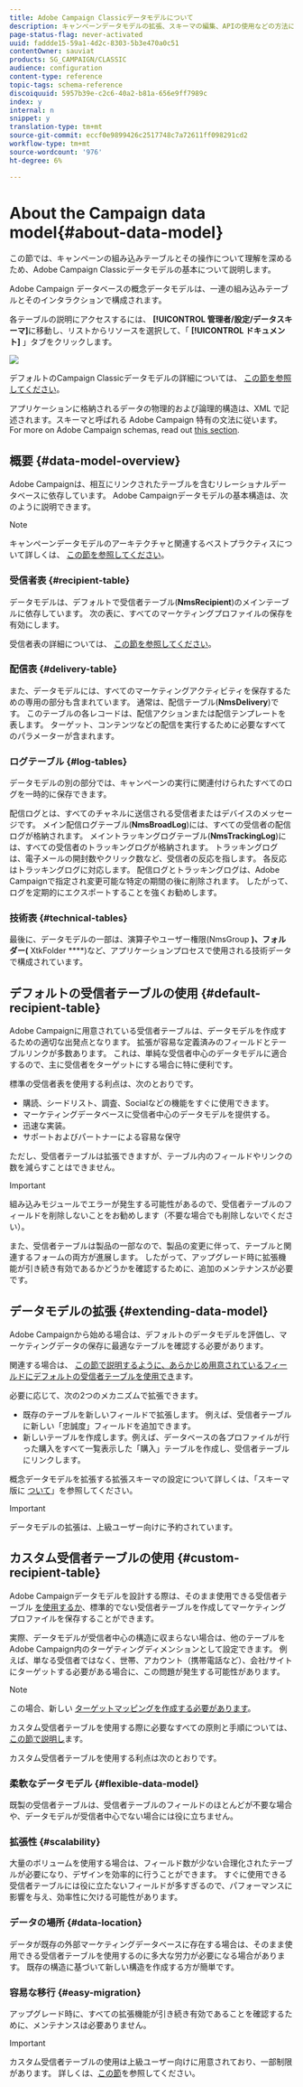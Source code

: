 ```yaml
---
title: Adobe Campaign Classicデータモデルについて
description: キャンペーンデータモデルの拡張、スキーマの編集、APIの使用などの方法について説明します。
page-status-flag: never-activated
uuid: faddde15-59a1-4d2c-8303-5b3e470a0c51
contentOwner: sauviat
products: SG_CAMPAIGN/CLASSIC
audience: configuration
content-type: reference
topic-tags: schema-reference
discoiquuid: 5957b39e-c2c6-40a2-b81a-656e9ff7989c
index: y
internal: n
snippet: y
translation-type: tm+mt
source-git-commit: eccf0e9899426c2517748c7a72611ff098291cd2
workflow-type: tm+mt
source-wordcount: '976'
ht-degree: 6%

---
```



# About the Campaign data model{#about-data-model}

この節では、キャンペーンの組み込みテーブルとその操作について理解を深めるため、Adobe Campaign Classicデータモデルの基本について説明します。

Adobe Campaign データベースの概念データモデルは、一連の組み込みテーブルとそのインタラクションで構成されます。

各テーブルの説明にアクセスするには、 **[!UICONTROL 管理者/設定/データスキーマ]**&#x200B;に移動し、リストからリソースを選択して、「 **[!UICONTROL ドキュメント]** 」タブをクリックします。

![](assets/data-model_documentation-tab.png)

デフォルトのCampaign Classicデータモデルの詳細については、 [この節を参照してください](../../configuration/using/data-model-description.md)。

アプリケーションに格納されるデータの物理的および論理的構造は、XML で記述されます。スキーマと呼ばれる Adobe Campaign 特有の文法に従います。For more on Adobe Campaign schemas, read out [this section](../../configuration/using/about-schema-reference.md).

## 概要 {#data-model-overview}

Adobe Campaignは、相互にリンクされたテーブルを含むリレーショナルデータベースに依存しています。 Adobe Campaignデータモデルの基本構造は、次のように説明できます。

>[!NOTE]
>
>キャンペーンデータモデルのアーキテクチャと関連するベストプラクティスについて詳しくは、 [この節を参照してください](../../configuration/using/data-model-best-practices.md#data-model-architecture)。

### 受信者表 {#recipient-table}

データモデルは、デフォルトで受信者テーブル(**NmsRecipient**)のメインテーブルに依存しています。 次の表に、すべてのマーケティングプロファイルの保存を有効にします。

受信者表の詳細については、 [この節を参照してください](#default-recipient-table)。

### 配信表 {#delivery-table}

また、データモデルには、すべてのマーケティングアクティビティを保存するための専用の部分も含まれています。 通常は、配信テーブル(**NmsDelivery**)です。 このテーブルの各レコードは、配信アクションまたは配信テンプレートを表します。 ターゲット、コンテンツなどの配信を実行するために必要なすべてのパラメーターが含まれます。

### ログテーブル {#log-tables}

データモデルの別の部分では、キャンペーンの実行に関連付けられたすべてのログを一時的に保存できます。

配信ログとは、すべてのチャネルに送信される受信者またはデバイスのメッセージです。 メイン配信ログテーブル(**NmsBroadLog**)には、すべての受信者の配信ログが格納されます。
メイントラッキングログテーブル(**NmsTrackingLog**)には、すべての受信者のトラッキングログが格納されます。 トラッキングログは、電子メールの開封数やクリック数など、受信者の反応を指します。 各反応はトラッキングログに対応します。
配信ログとトラッキングログは、Adobe Campaignで指定され変更可能な特定の期間の後に削除されます。 したがって、ログを定期的にエクスポートすることを強くお勧めします。

### 技術表 {#technical-tables}

最後に、データモデルの一部は、演算子やユーザー権限(NmsGroup **)、フォルダー(** XtkFolder ****)など、アプリケーションプロセスで使用される技術データで構成されています。

## デフォルトの受信者テーブルの使用 {#default-recipient-table}

Adobe Campaignに用意されている受信者テーブルは、データモデルを作成するための適切な出発点となります。 拡張が容易な定義済みのフィールドとテーブルリンクが多数あります。 これは、単純な受信者中心のデータモデルに適合するので、主に受信者をターゲットにする場合に特に便利です。

標準の受信者表を使用する利点は、次のとおりです。

* 購読、シードリスト、調査、Socialなどの機能をすぐに使用できます。
* マーケティングデータベースに受信者中心のデータモデルを提供する。
* 迅速な実装。
* サポートおよびパートナーによる容易な保守

ただし、受信者テーブルは拡張できますが、テーブル内のフィールドやリンクの数を減らすことはできません。

>[!IMPORTANT]
>
>組み込みモジュールでエラーが発生する可能性があるので、受信者テーブルのフィールドを削除しないことをお勧めします（不要な場合でも削除しないでください）。

また、受信者テーブルは製品の一部なので、製品の変更に伴って、テーブルと関連するフォームの両方が進展します。 したがって、アップグレード時に拡張機能が引き続き有効であるかどうかを確認するために、追加のメンテナンスが必要です。

## データモデルの拡張 {#extending-data-model}

Adobe Campaignから始める場合は、デフォルトのデータモデルを評価し、マーケティングデータの保存に最適なテーブルを確認する必要があります。

関連する場合は、 [この節で説明するように、あらかじめ用意されているフィールドにデフォルトの受信者テーブルを使用でき](#default-recipient-table)ます。

必要に応じて、次の2つのメカニズムで拡張できます。

* 既存のテーブルを新しいフィールドで拡張します。 例えば、受信者テーブルに新しい「忠誠度」フィールドを追加できます。
* 新しいテーブルを作成します。例えば、データベースの各プロファイルが行った購入をすべて一覧表示した「購入」テーブルを作成し、受信者テーブルにリンクします。

概念データモデルを拡張する拡張スキーマの設定について詳しくは、「スキーマ版に [ついて](../../configuration/using/about-schema-edition.md)」を参照してください。

>[!IMPORTANT]
>
>データモデルの拡張は、上級ユーザー向けに予約されています。

## カスタム受信者テーブルの使用 {#custom-recipient-table}

Adobe Campaignデータモデルを設計する際は、そのまま使用できる受信者テーブル [を使用するか](#default-recipient-table)、標準的でない受信者テーブルを作成してマーケティングプロファイルを保存することができます。

実際、データモデルが受信者中心の構造に収まらない場合は、他のテーブルをAdobe Campaign内のターゲティングディメンションとして設定できます。 例えば、単なる受信者ではなく、世帯、アカウント（携帯電話など）、会社/サイトにターゲットする必要がある場合に、この問題が発生する可能性があります。

>[!NOTE]
>
>この場合、新しい [ターゲットマッピングを作成する必要があります](../../configuration/using/target-mapping.md)。

カスタム受信者テーブルを使用する際に必要なすべての原則と手順については、 [この節で説明し](../../configuration/using/about-custom-recipient-table.md)ます。

カスタム受信者テーブルを使用する利点は次のとおりです。

### 柔軟なデータモデル {#flexible-data-model}

既製の受信者テーブルは、受信者テーブルのフィールドのほとんどが不要な場合や、データモデルが受信者中心でない場合には役に立ちません。

### 拡張性 {#scalability}

大量のボリュームを使用する場合は、フィールド数が少ない合理化されたテーブルが必要になり、デザインを効率的に行うことができます。 すぐに使用できる受信者テーブルには役に立たないフィールドが多すぎるので、パフォーマンスに影響を与え、効率性に欠ける可能性があります。

### データの場所 {#data-location}

データが既存の外部マーケティングデータベースに存在する場合は、そのまま使用できる受信者テーブルを使用するのに多大な労力が必要になる場合があります。 既存の構造に基づいて新しい構造を作成する方が簡単です。

### 容易な移行 {#easy-migration}

アップグレード時に、すべての拡張機能が引き続き有効であることを確認するために、メンテナンスは必要ありません。

>[!IMPORTANT]
>
>カスタム受信者テーブルの使用は上級ユーザー向けに用意されており、一部制限があります。 詳しくは、[この節](../../configuration/using/about-custom-recipient-table.md)を参照してください。

